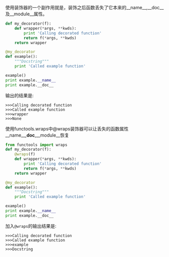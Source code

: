 使用装饰器的一个副作用就是，装饰之后函数丢失了它本来的__name__,__doc__及__module__属性。
```python
def my_decorator(f):
    def wrapper(*args, **kwds):
        print 'Calling decorated function'
        return f(*args, **kwds)
    return wrapper

@my_decorator
def example():
    """Docstring"""
    print 'Called example function'

example()
print example.__name__
print example.__doc__
```
输出的结果是:

    >>>Calling decorated function
    >>>Called example function
    >>>wrapper
    >>>None
    
使用functools.wraps中@wraps装饰器可以让丢失的函数属性__name__,__doc__,__module__恢复

```python
from functools import wraps
def my_decorator(f):
    @wraps(f)
    def wrapper(*args, **kwds):
        print 'Calling decorated function'
        return f(*args, **kwds)
    return wrapper

@my_decorator
def example():
    """Docstring"""
    print 'Called example function'

example()
print example.__name__
print example.__doc__
```
加入`@wraps`的输出结果是:

    >>>Calling decorated function
    >>>Called example function
    >>>example
    >>>Docstring
  


